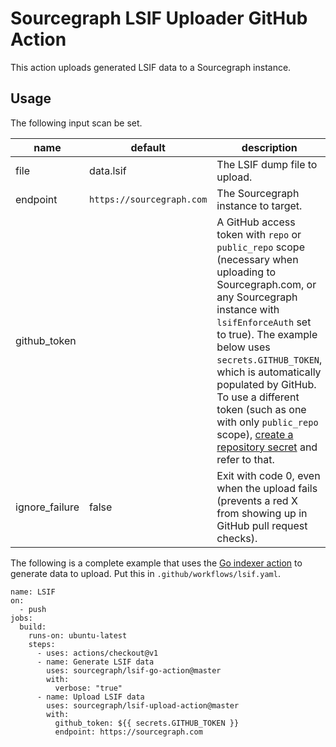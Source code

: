 # Sourcegraph LSIF Uploader GitHub Action

This action uploads generated LSIF data to a Sourcegraph instance.

## Usage

The following input scan be set.

| name                     | default                   | description |
| ------------------------ | ------------------------- | ----------- |
| file                     | data.lsif                 | The LSIF dump file to upload. |
| endpoint                 | `https://sourcegraph.com` | The Sourcegraph instance to target. |
| github_token             |                           | A GitHub access token with `repo` or `public_repo` scope (necessary when uploading to Sourcegraph.com, or any Sourcegraph instance with `lsifEnforceAuth` set to true). The example below uses `secrets.GITHUB_TOKEN`, which is automatically populated by GitHub. To use a different token (such as one with only `public_repo` scope), [create a repository secret](https://help.github.com/en/actions/automating-your-workflow-with-github-actions/creating-and-using-encrypted-secrets) and refer to that. |
| ignore_failure           | false                     | Exit with code 0, even when the upload fails (prevents a red X from showing up in GitHub pull request checks). |

The following is a complete example that uses the [Go indexer action](https://github.com/sourcegraph/lsif-go-action) to generate data to upload. Put this in `.github/workflows/lsif.yaml`.

```
name: LSIF
on:
  - push
jobs:
  build:
    runs-on: ubuntu-latest
    steps:
      - uses: actions/checkout@v1
      - name: Generate LSIF data
        uses: sourcegraph/lsif-go-action@master
        with:
          verbose: "true"
      - name: Upload LSIF data
        uses: sourcegraph/lsif-upload-action@master
        with:
          github_token: ${{ secrets.GITHUB_TOKEN }}
          endpoint: https://sourcegraph.com
```
